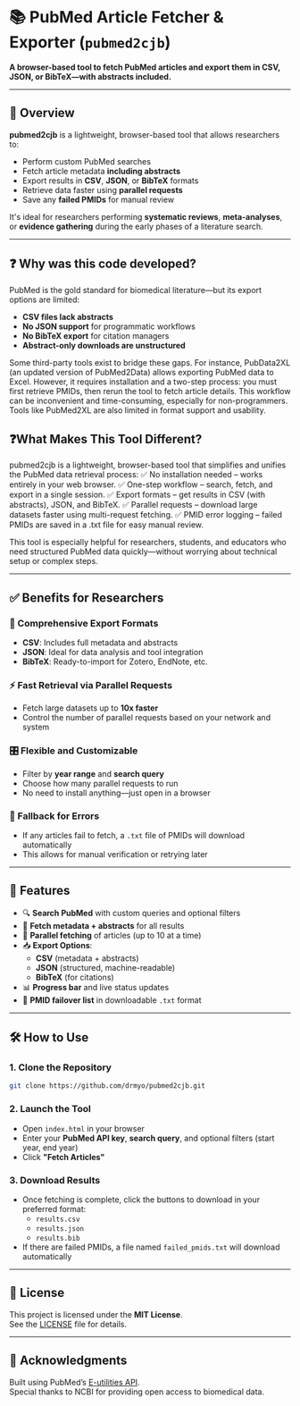 # 📚 PubMed Article Fetcher & Exporter (`pubmed2cjb`)

**A browser-based tool to fetch PubMed articles and export them in CSV, JSON, or BibTeX—with abstracts included.**

---

## 🚀 Overview

**pubmed2cjb** is a lightweight, browser-based tool that allows researchers to:

- Perform custom PubMed searches
- Fetch article metadata **including abstracts**
- Export results in **CSV**, **JSON**, or **BibTeX** formats  
- Retrieve data faster using **parallel requests**
- Save any **failed PMIDs** for manual review

It's ideal for researchers performing **systematic reviews**, **meta-analyses**, or **evidence gathering** during the early phases of a literature search.

---

## ❓ Why was this code developed?

PubMed is the gold standard for biomedical literature—but its export options are limited:

- **CSV files lack abstracts**
- **No JSON support** for programmatic workflows
- **No BibTeX export** for citation managers
- **Abstract-only downloads are unstructured**

Some third-party tools exist to bridge these gaps. For instance, PubData2XL (an updated version of PubMed2Data) allows exporting PubMed data to Excel. However, it requires installation and a two-step process: you must first retrieve PMIDs, then rerun the tool to fetch article details. This workflow can be inconvenient and time-consuming, especially for non-programmers. Tools like PubMed2XL are also limited in format support and usability.

## ❓What Makes This Tool Different?

pubmed2cjb is a lightweight, browser-based tool that simplifies and unifies the PubMed data retrieval process:
✅ No installation needed – works entirely in your web browser.
✅ One-step workflow – search, fetch, and export in a single session.
✅ Export formats – get results in CSV (with abstracts), JSON, and BibTeX.
✅ Parallel requests – download large datasets faster using multi-request fetching.
✅ PMID error logging – failed PMIDs are saved in a .txt file for easy manual review.

This tool is especially helpful for researchers, students, and educators who need structured PubMed data quickly—without worrying about technical setup or complex steps.

---

## ✅ Benefits for Researchers

### 🔄 Comprehensive Export Formats

- **CSV**: Includes full metadata and abstracts
- **JSON**: Ideal for data analysis and tool integration
- **BibTeX**: Ready-to-import for Zotero, EndNote, etc.

### ⚡ Fast Retrieval via Parallel Requests

- Fetch large datasets up to **10x faster**
- Control the number of parallel requests based on your network and system

### 🎛️ Flexible and Customizable

- Filter by **year range** and **search query**
- Choose how many parallel requests to run
- No need to install anything—just open in a browser

### 📂 Fallback for Errors

- If any articles fail to fetch, a `.txt` file of PMIDs will download automatically
- This allows for manual verification or retrying later

---

## 🌟 Features

- 🔍 **Search PubMed** with custom queries and optional filters
- 📄 **Fetch metadata + abstracts** for all results
- 🚀 **Parallel fetching** of articles (up to 10 at a time)
- 📥 **Export Options**:
  - **CSV** (metadata + abstracts)
  - **JSON** (structured, machine-readable)
  - **BibTeX** (for citations)
- 📊 **Progress bar** and live status updates
- 📃 **PMID failover list** in downloadable `.txt` format

---

## 🛠️ How to Use

### 1. Clone the Repository

```bash
git clone https://github.com/drmyo/pubmed2cjb.git
```

### 2. Launch the Tool

- Open `index.html` in your browser
- Enter your **PubMed API key**, **search query**, and optional filters (start year, end year)
- Click **"Fetch Articles"**

### 3. Download Results

- Once fetching is complete, click the buttons to download in your preferred format:
  - `results.csv`
  - `results.json`
  - `results.bib`
- If there are failed PMIDs, a file named `failed_pmids.txt` will download automatically

---

## 📄 License

This project is licensed under the **MIT License**.  
See the [LICENSE](./LICENSE) file for details.

---

## 🙏 Acknowledgments

Built using PubMed’s [E-utilities API](https://www.ncbi.nlm.nih.gov/books/NBK25500/).  
Special thanks to NCBI for providing open access to biomedical data.  
